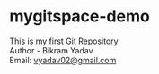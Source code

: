# mygitspace-demo
This is my first Git Repository
<br>
Author - Bikram Yadav
<br>
Email: vyadav02@gmail.com